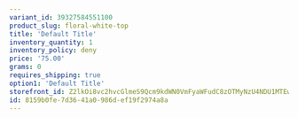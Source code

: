 ```yaml
---
variant_id: 39327584551100
product_slug: floral-white-top
title: 'Default Title'
inventory_quantity: 1
inventory_policy: deny
price: '75.00'
grams: 0
requires_shipping: true
option1: 'Default Title'
storefront_id: Z2lkOi8vc2hvcGlmeS9Qcm9kdWN0VmFyaWFudC8zOTMyNzU4NDU1MTEwMA==
id: 8159b0fe-7d36-41a0-986d-ef19f2974a8a
---
```

